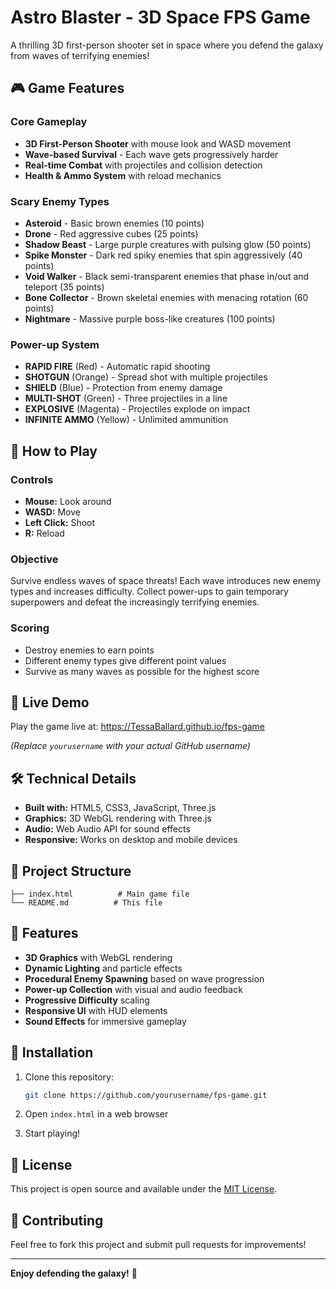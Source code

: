 # Astro Blaster - 3D Space FPS Game

A thrilling 3D first-person shooter set in space where you defend the galaxy from waves of terrifying enemies!

## 🎮 Game Features

### Core Gameplay

- **3D First-Person Shooter** with mouse look and WASD movement
- **Wave-based Survival** - Each wave gets progressively harder
- **Real-time Combat** with projectiles and collision detection
- **Health & Ammo System** with reload mechanics

### Scary Enemy Types

- **Asteroid** - Basic brown enemies (10 points)
- **Drone** - Red aggressive cubes (25 points)
- **Shadow Beast** - Large purple creatures with pulsing glow (50 points)
- **Spike Monster** - Dark red spiky enemies that spin aggressively (40 points)
- **Void Walker** - Black semi-transparent enemies that phase in/out and teleport (35 points)
- **Bone Collector** - Brown skeletal enemies with menacing rotation (60 points)
- **Nightmare** - Massive purple boss-like creatures (100 points)

### Power-up System

- **RAPID FIRE** (Red) - Automatic rapid shooting
- **SHOTGUN** (Orange) - Spread shot with multiple projectiles
- **SHIELD** (Blue) - Protection from enemy damage
- **MULTI-SHOT** (Green) - Three projectiles in a line
- **EXPLOSIVE** (Magenta) - Projectiles explode on impact
- **INFINITE AMMO** (Yellow) - Unlimited ammunition

## 🎯 How to Play

### Controls

- **Mouse:** Look around
- **WASD:** Move
- **Left Click:** Shoot
- **R:** Reload

### Objective

Survive endless waves of space threats! Each wave introduces new enemy types and increases difficulty. Collect power-ups to gain temporary superpowers and defeat the increasingly terrifying enemies.

### Scoring

- Destroy enemies to earn points
- Different enemy types give different point values
- Survive as many waves as possible for the highest score

## 🚀 Live Demo

Play the game live at: https://TessaBallard.github.io/fps-game

_(Replace `yourusername` with your actual GitHub username)_

## 🛠️ Technical Details

- **Built with:** HTML5, CSS3, JavaScript, Three.js
- **Graphics:** 3D WebGL rendering with Three.js
- **Audio:** Web Audio API for sound effects
- **Responsive:** Works on desktop and mobile devices

## 📁 Project Structure

```
├── index.html          # Main game file
└── README.md          # This file
```

## 🎨 Features

- **3D Graphics** with WebGL rendering
- **Dynamic Lighting** and particle effects
- **Procedural Enemy Spawning** based on wave progression
- **Power-up Collection** with visual and audio feedback
- **Progressive Difficulty** scaling
- **Responsive UI** with HUD elements
- **Sound Effects** for immersive gameplay

## 🔧 Installation

1. Clone this repository:

   ```bash
   git clone https://github.com/yourusername/fps-game.git
   ```

2. Open `index.html` in a web browser
3. Start playing!

## 📝 License

This project is open source and available under the [MIT License](LICENSE).

## 🤝 Contributing

Feel free to fork this project and submit pull requests for improvements!

---

**Enjoy defending the galaxy!** 🌌
